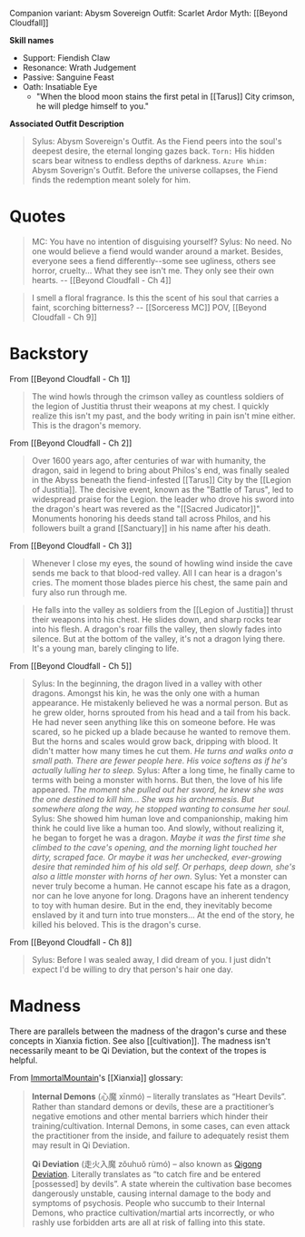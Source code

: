Companion variant: Abysm Sovereign
Outfit: Scarlet Ardor
Myth:  [[Beyond Cloudfall]]

**Skill names**
* Support: Fiendish Claw
* Resonance: Wrath Judgement
* Passive: Sanguine Feast
* Oath: Insatiable Eye
	* "When the blood moon stains the first petal in [[Tarus]] City crimson, he will pledge himself to you."

**Associated Outfit Description**
> Sylus: Abysm Sovereign's Outfit. As the Fiend peers into the soul's deepest desire, the eternal longing gazes back.
> `Torn:` His hidden scars bear witness to endless depths of darkness.
> `Azure Whim:` Abysm Soverign's Outfit. Before the universe collapses, the Fiend finds the redemption meant solely for him.
# Quotes
> MC: You have no intention of disguising yourself?
> Sylus: No need. No one would believe a fiend would wander around a market. Besides, everyone sees a fiend differently--some see ugliness, others see horror, cruelty... What they see isn't me. They only see their own hearts.
> -- [[Beyond Cloudfall - Ch 4]]

> I smell a floral fragrance. Is this the scent of his soul that carries a faint, scorching bitterness?
> -- [[Sorceress MC]] POV, [[Beyond Cloudfall - Ch 9]]
# Backstory

From [[Beyond Cloudfall - Ch 1]]
 >The wind howls through the crimson valley as countless soldiers of the legion of Justitia thrust their weapons at my chest.
> I quickly realize this isn't my past, and the body writing in pain isn't mine either. This is the dragon's memory.

From [[Beyond Cloudfall - Ch 2]]
> Over 1600 years ago, after centuries of war with humanity, the dragon, said in legend to bring about Philos's end, was finally sealed in the Abyss beneath the fiend-infested [[Tarus]] City by the [[Legion of Justitia]].
> The decisive event, known as the "Battle of Tarus", led to widespread praise for the Legion. the leader who drove his sword into the dragon's heart was revered as the "[[Sacred Judicator]]".
> Monuments honoring his deeds stand tall across Philos, and his followers built a grand [[Sanctuary]] in his name after his death.

From [[Beyond Cloudfall - Ch 3]]
> Whenever I close my eyes, the sound of howling wind inside the cave sends me back to that blood-red valley. All I can hear is a dragon's cries.
> The moment those blades pierce his chest, the same pain and fury also run through me.

> He falls into the valley as soldiers from the [[Legion of Justitia]] thrust their weapons into his chest.
> He slides down, and sharp rocks tear into his flesh. A dragon's roar fills the valley, then slowly fades into silence.
> But at the bottom of the valley, it's not a dragon lying there. It's a young man, barely clinging to life.

From [[Beyond Cloudfall - Ch 5]]
> Sylus: In the beginning, the dragon lived in a valley with other dragons. Amongst his kin, he was the only one with a human appearance. He mistakenly believed he was a normal person. But as he grew older, horns sprouted from his head and a tail from his back. He had never seen anything like this on someone before. He was scared, so he picked up a blade because he wanted to remove them. But the horns and scales would grow back, dripping with blood. It didn't matter how many times he cut them.
> *He turns and walks onto a small path. There are fewer people here. His voice softens as if he's actually lulling her to sleep.*
> Sylus: After a long time, he finally came to terms with being a monster with horns. But then, the love of his life appeared.
> *The moment she pulled out her sword, he knew she was the one destined to kill him... She was his archnemesis. But somewhere along the way, he stopped wanting to consume her soul.*
> Sylus: She showed him human love and companionship, making him think he could live like a human too. And slowly, without realizing it, he began to forget he was a dragon.
> *Maybe it was the first time she climbed to the cave's opening, and the morning light touched her dirty, scraped face. Or maybe it was her unchecked, ever-growing desire that reminded him of his old self. Or perhaps, deep down, she's also a little monster with horns of her own.*
> Sylus: Yet a monster can never truly become a human. He cannot escape his fate as a dragon, nor can he love anyone for long. Dragons have an inherent tendency to toy with human desire. But in the end, they inevitably become enslaved by it and turn into true monsters... At the end of the story, he killed his beloved. This is the dragon's curse.


From [[Beyond Cloudfall - Ch 8]]
> Sylus: Before I was sealed away, I did dream of you. I just didn't expect I'd be willing to dry that person's hair one day.

# Madness
There are parallels between the madness of the dragon's curse and these concepts in Xianxia fiction. See also [[cultivation]]. The madness isn't necessarily meant to be Qi Deviation, but the context of the tropes is helpful.

From [ImmortalMountain](https://immortalmountain.wordpress.com/glossary/wuxia-xianxia-xuanhuan-terms/)'s [[Xianxia]] glossary:
> **Internal Demons** (心魔 xīnmó) – literally translates as “Heart Devils”. Rather than standard demons or devils, these are a practitioner’s negative emotions and other mental barriers which hinder their training/cultivation. Internal Demons, in some cases, can even attack the practitioner from the inside, and failure to adequately resist them may result in Qi Deviation.
> 
> **Qi Deviation** (走火入魔 zǒuhuǒ rùmó) – also known as [Qigong Deviation](https://en.wikipedia.org/wiki/Zou_huo_ru_mo). Literally translates as “to catch fire and be entered [possessed] by devils”. A state wherein the cultivation base becomes dangerously unstable, causing internal damage to the body and symptoms of psychosis. People who succumb to their Internal Demons, who practice cultivation/martial arts incorrectly, or who rashly use forbidden arts are all at risk of falling into this state.
